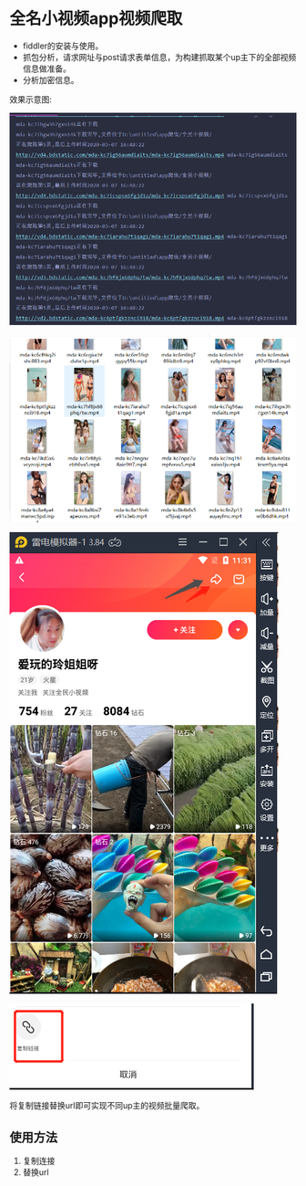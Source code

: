 # 全名小视频app视频爬取

- fiddler的安装与使用。
- 抓包分析，请求网址与post请求表单信息，为构建抓取某个up主下的全部视频信息做准备。
- 分析加密信息。

效果示意图:

![assets](https://github.com/Key-lei/AppSpider/blob/master/app爬虫/assets/1584111967640.png)

![assets](https://github.com/Key-lei/AppSpider/blob/master/app爬虫/assets/1584112002522.png)

![assets](https://github.com/Key-lei/AppSpider/blob/master/app爬虫/assets/1584113535472.png)

![assets](https://github.com/Key-lei/AppSpider/blob/master/app爬虫/assets/1584113548029.png)

将复制链接替换url即可实现不同up主的视频批量爬取。

## 使用方法

1. 复制连接
2. 替换url
